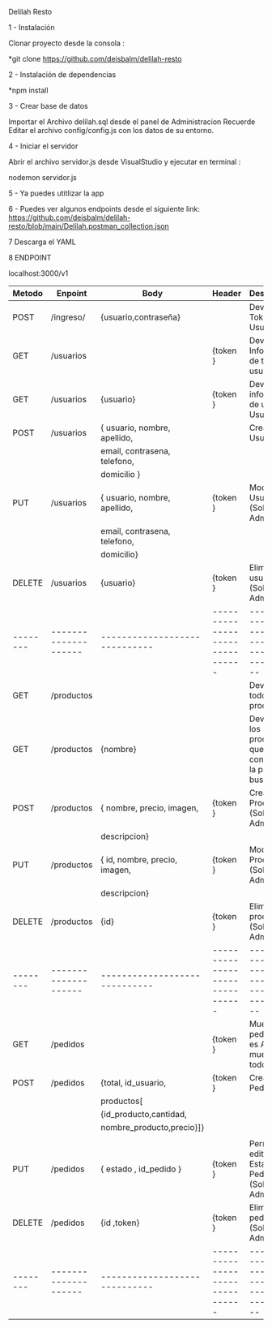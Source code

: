Delilah Resto 


1 - Instalación

Clonar proyecto desde la consola :

*git clone https://github.com/deisbalm/delilah-resto 

2 - Instalación de dependencias


*npm install

3 - Crear base de datos


Importar el Archivo delilah.sql desde el panel de Administracion
Recuerde Editar el archivo config/config.js con los datos de su entorno.

4 - Iniciar el servidor


Abrir el archivo servidor.js desde VisualStudio y ejecutar en terminal :

nodemon servidor.js

5 - Ya puedes utitlizar la app



6 - Puedes ver algunos endpoints desde el siguiente link:
https://github.com/deisbalm/delilah-resto/blob/main/Delilah.postman_collection.json

7 Descarga el YAML


8 ENDPOINT

localhost:3000/v1

| Metodo |       Enpoint      |           Body	        	|           Header	        	|                  Descripcion                           |
|--------|--------------------|-----------------------------|-------------------------------|--------------------------------------------------------|
|  POST  | /ingreso/            |{usuario,contraseña}		    |                   		    | Devuelve el Token del Usuario                          |
|   GET  | /usuarios          |                   		    |           {token }    		| Devuelve Informacion de todos los usuarios             |
|   GET  | /usuarios          |{usuario}    				|           {token }    		| Devuelve informacion de un Usuario 					 |
|  POST  | /usuarios          |{ usuario, nombre, apellido, |                   		    | Crea un Usuario                                        |
|		 |					  |	email, contrasena, telefono,|                   		    |                                                        |
|		 |					  | domicilio  }          		|                   		    |					                                     |
|   PUT  | /usuarios          |{ usuario, nombre, apellido, |           {token }    		| Modifica un Usuario                   (Solo Admin)     |
|        | 				      |	email, contrasena, telefono,|                   		    |                                                        |
|		 |					  | domicilio}          		|                   		    |                                                        |
| DELETE | /usuarios          |{usuario}    				|           {token }    		| Elimina un usuario                    (Solo Admin)     |
|--------|--------------------|-----------------------------|-------------------------------|--------------------------------------------------------|
|   GET  | /productos         |                      	    |                        	    | Devuelve todos los productos                           |
|   GET  | /productos         | {nombre}               	    |                   		    | Devuelve los productos que contengan la palabra buscada|
|  POST  | /productos         |{ nombre, precio, imagen,    |           {token }    		| Crea un Producto                      (Solo Admin)     |
|		 |					  |	descripcion}                |                   		    |                                                        |
|  PUT   | /productos         |{ id, nombre, precio, imagen,|           {token }    		| Modifica un Producto                   (Solo Admin)    |
|		 |					  |	descripcion}                |                   		    |                                                        |
| DELETE | /productos         |{id}	                  	    |           {token }    		| Elimina un producto                   (Solo Admin)     |
|--------|--------------------|-----------------------------|-------------------------------|--------------------------------------------------------|
|  GET   | /pedidos           |                      	    |           {token }    		| Muestra pedidos (si es Admin muestra todos )		     |
|  POST  | /pedidos      	  |{total, id_usuario,          |           {token }    		| Crea un Pedido                                         |
|		 |					  | productos[                  |                   		    |                                                        |
|		 |					  |{id_producto,cantidad,       |                   		    |                                                        |
|		 |					  | nombre_producto,precio}]}   |                   		    |                                                        |
|		 |				 	  |             				|                   		    |                                                        |
|  PUT   | /pedidos			  |{ estado , id_pedido }       |           {token }    		| Permite editar el Estado del Pedido   (Solo Admin)     |
| DELETE | /pedidos           |{id ,token}	        	    |           {token }    		| Elimina un pedido                     (Solo Admin)     |
|--------|--------------------|-----------------------------|-------------------------------|--------------------------------------------------------|

